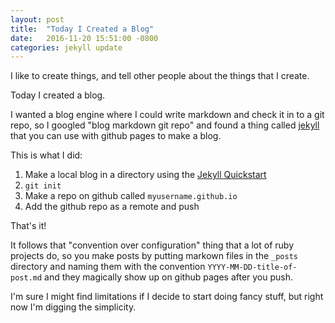 ```yaml
---
layout: post
title:  "Today I Created a Blog"
date:   2016-11-20 15:51:00 -0800
categories: jekyll update
---
```

I like to create things, and tell other people about the things that I create.  

Today I created a blog. 

I wanted a blog engine where I could write markdown and check it in to a git repo, so I googled "blog markdown git repo" and found a thing called [jekyll][jekyll-docs] that you can use with github pages to make a blog. 

This is what I did: 

1. Make a local blog in a directory using the [Jekyll Quickstart][jekyll-quickstart]
2. `git init`
3. Make a repo on github called `myusername.github.io`
4. Add the github repo as a remote and push

That's it!

It follows that "convention over configuration" thing that a lot of ruby projects do, so you make posts by putting markown files in the `_posts` directory and naming them with the convention `YYYY-MM-DD-title-of-post.md` and they magically show up on github pages after you push. 

I'm sure I might find limitations if I decide to start doing fancy stuff, but right now I'm digging the simplicity. 

[jekyll-quickstart]: https://jekyllrb.com/docs/quickstart
[jekyll-docs]: http://jekyllrb.com/docs/home
